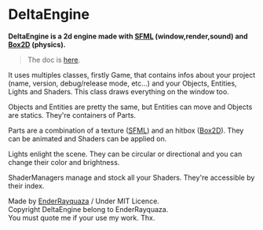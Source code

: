 DeltaEngine
===========
__DeltaEngine is a 2d engine made with [SFML](sfml-dev.org "SFML") (window,render,sound) and [Box2D](box2d.ord "Box2D") (physics).__

> The doc is [here](https://enderrayquaza.github.io/DeltaEngine/doc/annotated.html"Doc").

It uses multiples classes, firstly Game, that contains infos about your project (name, version, debug/release mode, etc...) and your Objects, Entities, Lights and Shaders.
This class draws everything on the window too.

Objects and Entities are pretty the same, but Entities can move and Objects are statics.
They're containers of Parts.

Parts are a combination of a texture ([SFML](sfml-dev.org "SFML")) and an hitbox ([Box2D](box2d.ord "Box2D")).
They can be animated and Shaders can be applied on.
 
Lights enlight the scene. They can be circular or directional and you can change their color and brightness.
 
ShaderManagers manage and stock all your Shaders.
They're accessible by their index.

Made by [EnderRayquaza](https://github.com/EnderRayquaza, "My Github") / Under MIT Licence. <br/>
Copyright DeltaEngine belong to EnderRayquaza. <br/>
You must quote me if your use my work. Thx. <br/>
